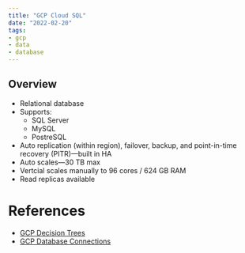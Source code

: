 ```yaml
---
title: "GCP Cloud SQL"
date: "2022-02-20"
tags:
- gcp
- data
- database
---
```


## Overview

- Relational database
- Supports:
	- SQL Server
	- MySQL
	- PostreSQL
- Auto replication (within region), failover, backup, and point-in-time recovery (PITR)—built in HA
- Auto scales—30 TB max
- Vertcial scales manually to 96 cores / 624 GB RAM
- Read replicas available

# References

- [GCP Decision Trees](notes/moc/GCP%20Decision%20Trees.md)
- [GCP Database Connections](notes/GCP%20Database%20Connections.md)
